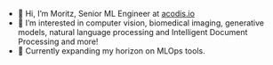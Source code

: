- 👋 Hi, I’m Moritz, Senior ML Engineer at [acodis.io](Acodis)
- 👀 I’m interested in computer vision, biomedical imaging, generative models, natural language processing and Intelligent Document Processing and more!
- 🌱 Currently expanding my horizon on MLOps tools.

<!---
MoPl90/MoPl90 is a ✨ special ✨ repository because its `README.md` (this file) appears on your GitHub profile.
You can click the Preview link to take a look at your changes.
--->
